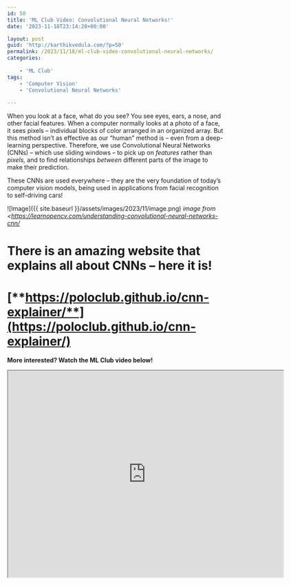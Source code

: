 ```yaml
---
id: 50
title: 'ML Club Video: Convolutional Neural Networks!'
date: '2023-11-18T23:14:20+00:00'

layout: post
guid: 'http://karthikvedula.com/?p=50'
permalink: /2023/11/18/ml-club-video-convolutional-neural-networks/
categories:
    
    - 'ML Club'
tags:
    - 'Computer Vision'
    - 'Convolutional Neural Networks'
    
---
```


When you look at a face, what do you see? You see eyes, ears, a nose, and other facial features. When a computer normally looks at a photo of a face, it sees pixels – individual blocks of color arranged in an organized array. But this method isn’t as effective as our “human” method is – even from a deep-learning perspective. Therefore, we use Convolutional Neural Networks (CNNs) – which use sliding windows – to pick up on *features* rather than *pixels,* and to find relationships *between* different parts of the image to make their prediction.

These CNNs are used everywhere – they are the very foundation of today’s computer vision models, being used in applications from facial recognition to self-driving cars!

![Image]({{ site.baseurl }}/assets/images/2023/11/image.png)
_image from <https://learnopencv.com/understanding-convolutional-neural-networks-cnn/_

# There is an amazing website that explains all about CNNs – here it is! 
# [**https://poloclub.github.io/cnn-explainer/**](https://poloclub.github.io/cnn-explainer/)

**More interested? Watch the ML Club video below!**

<iframe allow="autoplay" height="480" loading="lazy" src="https://www.youtube.com/embed/E1jnstgA00M" width="640"></iframe>

